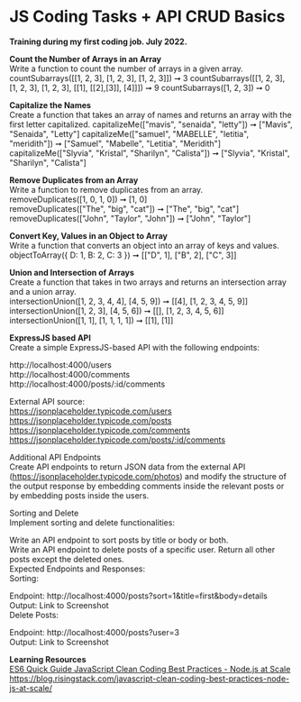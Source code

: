 # JS Coding Tasks + API CRUD Basics

**Training during my first coding job. July 2022.**     

**Count the Number of Arrays in an Array**  
Write a function to count the number of arrays in a given array.
countSubarrays([[1, 2, 3], [1, 2, 3], [1, 2, 3]]) ➞ 3
countSubarrays([[1, 2, 3], [1, 2, 3], [1, 2, 3], [[1], [[2],[3]], [4]]]) ➞ 9
countSubarrays([1, 2, 3]) ➞ 0

**Capitalize the Names**  
Create a function that takes an array of names and returns an array with the first letter capitalized.
capitalizeMe(["mavis", "senaida", "letty"]) ➞ ["Mavis", "Senaida", "Letty"]
capitalizeMe(["samuel", "MABELLE", "letitia", "meridith"]) ➞ ["Samuel", "Mabelle", "Letitia", "Meridith"]
capitalizeMe(["Slyvia", "Kristal", "Sharilyn", "Calista"]) ➞ ["Slyvia", "Kristal", "Sharilyn", "Calista"]

**Remove Duplicates from an Array**  
Write a function to remove duplicates from an array.  
removeDuplicates([1, 0, 1, 0]) ➞ [1, 0]  
removeDuplicates(["The", "big", "cat"]) ➞ ["The", "big", "cat"]  
removeDuplicates(["John", "Taylor", "John"]) ➞ ["John", "Taylor"]  

**Convert Key, Values in an Object to Array**  
Write a function that converts an object into an array of keys and values.  
objectToArray({ D: 1, B: 2, C: 3 }) ➞ [["D", 1], ["B", 2], ["C", 3]]  

**Union and Intersection of Arrays**  
Create a function that takes in two arrays and returns an intersection array and a union array.  
intersectionUnion([1, 2, 3, 4, 4], [4, 5, 9]) ➞ [[4], [1, 2, 3, 4, 5, 9]]  
intersectionUnion([1, 2, 3], [4, 5, 6]) ➞ [[], [1, 2, 3, 4, 5, 6]]  
intersectionUnion([1, 1], [1, 1, 1, 1]) ➞ [[1], [1]]  

**ExpressJS based API**  
Create a simple ExpressJS-based API with the following endpoints:    

http://localhost:4000/users  
http://localhost:4000/comments  
http://localhost:4000/posts/:id/comments  

External API source:  
https://jsonplaceholder.typicode.com/users  
https://jsonplaceholder.typicode.com/posts  
https://jsonplaceholder.typicode.com/comments  
https://jsonplaceholder.typicode.com/posts/:id/comments  

Additional API Endpoints  
Create API endpoints to return JSON data from the external API (https://jsonplaceholder.typicode.com/photos) and modify the structure of the output response by embedding comments inside the relevant posts or by embedding posts inside the users.

Sorting and Delete  
Implement sorting and delete functionalities:

Write an API endpoint to sort posts by title or body or both.  
Write an API endpoint to delete posts of a specific user. Return all other posts except the deleted ones.  
Expected Endpoints and Responses:  
Sorting:

Endpoint: http://localhost:4000/posts?sort=1&title=first&body=details  
Output: Link to Screenshot  
Delete Posts:

Endpoint: http://localhost:4000/posts?user=3  
Output: Link to Screenshot  

**Learning Resources**  
[ES6 Quick Guide  ](https://www.tutorialspoint.com/es6/es6_quick_guide.htm)
[JavaScript Clean Coding Best Practices - Node.js at Scale  ](https://blog.risingstack.com/javascript-clean-coding-best-practices-node-js-at-scale/)https://blog.risingstack.com/javascript-clean-coding-best-practices-node-js-at-scale/
